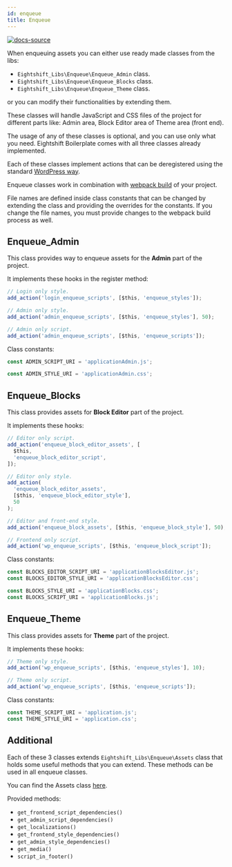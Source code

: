 ```yaml
---
id: enqueue
title: Enqueue
---
```


[![docs-source](https://img.shields.io/badge/source-eigthshift--libs-blue?style=for-the-badge&logo=php&labelColor=2a2a2a)](https://github.com/infinum/eightshift-libs/tree/v2.0.0/src/enqueue)

When enqueuing assets you can either use ready made classes from the libs:

- `Eightshift_Libs\Enqueue\Enqueue_Admin` class.
- `Eightshift_Libs\Enqueue\Enqueue_Blocks` class.
- `Eightshift_Libs\Enqueue\Enqueue_Theme` class.

or you can modify their functionalities by extending them.

These classes will handle JavaScript and CSS files of the project for different parts like: Admin area, Block Editor area of Theme area (front end).

The usage of any of these classes is optional, and you can use only what you need. Eightshift Boilerplate comes with all three classes already implemented.

Each of these classes implement actions that can be deregistered using the standard [WordPress way](https://developer.wordpress.org/reference/functions/remove_action/).

Enqueue classes work in combination with [webpack build](/legacy/v4/advanced/webpack) of your project.

File names are defined inside class constants that can be changed by extending the class and providing the overrides for the constants. If you change the file names, you must provide changes to the webpack build process as well.

## Enqueue_Admin

This class provides way to enqueue assets for the **Admin** part of the project.

It implements these hooks in the register method:

```js
// Login only style.
add_action('login_enqueue_scripts', [$this, 'enqueue_styles']);

// Admin only style.
add_action('admin_enqueue_scripts', [$this, 'enqueue_styles'], 50);

// Admin only script.
add_action('admin_enqueue_scripts', [$this, 'enqueue_scripts']);
```

Class constants:

```js
const ADMIN_SCRIPT_URI = 'applicationAdmin.js';

const ADMIN_STYLE_URI = 'applicationAdmin.css';
```

## Enqueue_Blocks

This class provides assets for **Block Editor** part of the project.

It implements these hooks:

```js
// Editor only script.
add_action('enqueue_block_editor_assets', [
  $this,
  'enqueue_block_editor_script',
]);

// Editor only style.
add_action(
  'enqueue_block_editor_assets',
  [$this, 'enqueue_block_editor_style'],
  50
);

// Editor and front-end style.
add_action('enqueue_block_assets', [$this, 'enqueue_block_style'], 50);

// Frontend only script.
add_action('wp_enqueue_scripts', [$this, 'enqueue_block_script']);
```

Class constants:

```js
const BLOCKS_EDITOR_SCRIPT_URI = 'applicationBlocksEditor.js';
const BLOCKS_EDITOR_STYLE_URI = 'applicationBlocksEditor.css';

const BLOCKS_STYLE_URI = 'applicationBlocks.css';
const BLOCKS_SCRIPT_URI = 'applicationBlocks.js';
```

## Enqueue_Theme

This class provides assets for **Theme** part of the project.

It implements these hooks:

```js
// Theme only style.
add_action('wp_enqueue_scripts', [$this, 'enqueue_styles'], 10);

// Theme only script.
add_action('wp_enqueue_scripts', [$this, 'enqueue_scripts']);
```

Class constants:

```js
const THEME_SCRIPT_URI = 'application.js';
const THEME_STYLE_URI = 'application.css';
```

## Additional

Each of these 3 classes extends `Eightshift_Libs\Enqueue\Assets` class that holds some useful methods that you can extend. These methods can be used in all enqueue classes.

You can find the Assets class [here](https://github.com/infinum/eightshift-libs/tree/v2.0.0/src/enqueue).

Provided methods:

- `get_frontend_script_dependencies()`
- `get_admin_script_dependencies()`
- `get_localizations()`
- `get_frontend_style_dependencies()`
- `get_admin_style_dependencies()`
- `get_media()`
- `script_in_footer()`
